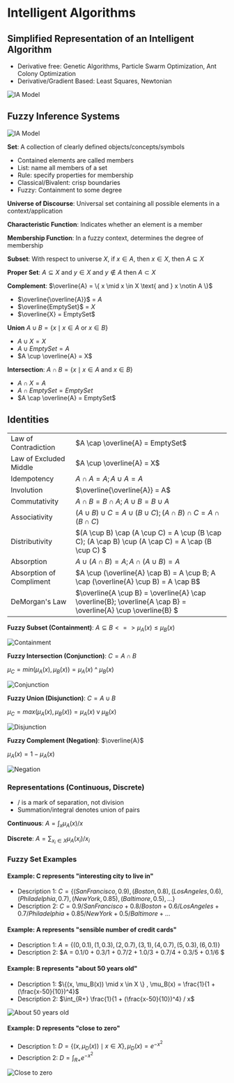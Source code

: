 # Intelligent Algorithms

## Simplified Representation of an Intelligent Algorithm
- Derivative free: Genetic Algorithms, Particle Swarm Optimization, Ant Colony Optimization
- Derivative/Gradient Based: Least Squares, Newtonian

![IA Model](IntelligentAlgorithmBlocks.JPG)

## Fuzzy Inference Systems

![IA Model](FuzzyInferenceSystems.JPG)

**Set**: A collection of clearly defined objects/concepts/symbols
- Contained elements are called members
- List: name all members of a set
- Rule: specify properties for membership
- Classical/Bivalent: crisp boundaries
- Fuzzy: Containment to some degree

**Universe of Discourse**: Universal set containing all possible elements in a context/application

**Characteristic Function**: Indicates whether an element is a member

**Membership Function**: In a fuzzy context, determines the degree of membership

**Subset**: With respect to universe $X$, if $x \in A$, then $x \in X$, then $A \subseteq X$

**Proper Set**: $A \subseteq X$ and $y \in X$ and $y \notin A$ then $A \subset X$

**Complement**: $\overline{A} = \{ x \mid x \in X \text{ and } x \notin A \}$

- $\overline{\overline{A}}$ = $A$
- $\overline{EmptySet}$ = $X$
- $\overline{X} = EmptySet$

**Union** $A \cup B = \{x \mid x \in A \text{ or } x \in B \}$

- $A \cup X = X$
- $A \cup EmptySet = A$
- $A \cup \overline{A} = X$

**Intersection**: $A \cap B = \{ x \mid x \in A \text{ and } x \in B \}$

- $A \cap X = A$
- $A \cap EmptySet = EmptySet$
- $A \cap \overline{A} = EmptySet$


## Identities

|||
|---|---|
| Law of Contradiction | $A \cap \overline{A} = EmptySet$ |
| Law of Excluded Middle | $A \cup \overline{A} = X$ |
| Idempotency | $A \cap A = A; A \cup A = A$ |
| Involution | $\overline{\overline{A}} = A$ |
| Commutativity | $A \cap B = B \cap A$; $A \cup B = B \cup A$ |
| Associativity | $(A \cup B) \cup C = A \cup (B \cup C); (A \cap B) \cap C = A \cap (B \cap C)$ |
| Distributivity | $(A \cup B) \cap (A \cup C) = A \cup (B \cap C); (A \cap B) \cup (A \cap C) = A \cap (B \cup C) $ |
| Absorption | $A \cup (A \cap B) = A; A \cap (A \cup B) = A$ |
| Absorption of Compliment | $A \cup (\overline{A} \cap B) = A \cup B; A \cap (\overline{A} \cup B) = A \cap B$ |
| DeMorgan's Law| $\overline{A \cup B} = \overline{A} \cap \overline{B}; \overline{A \cap B} = \overline{A} \cup \overline{B} $ |


**Fuzzy Subset (Containment)**: $A \subseteq B <=> \mu_A(x) \le \mu_B(x)$ 

![Containment](Containment.JPG)

**Fuzzy Intersection (Conjunction)**: $C = A \cap B$

$\mu_C = min(\mu_A(x), \mu_B(x)) = \mu_A(x)$ ^ $\mu_B(x)$

![Conjunction](Conjunction.JPG)

**Fuzzy Union (Disjunction)**: $C = A \cup B$

$\mu_C = max(\mu_A(x), \mu_B(x)) = \mu_A(x)$ v $\mu_B(x)$

![Disjunction](Disjunction.JPG)

**Fuzzy Complement (Negation)**: $\overline{A}$

$\mu_A(x) = 1 - \mu_A(x)$

![Negation](Negation.JPG)

### Representations (Continuous, Discrete)

- / is a mark of separation, not division
- Summation/integral denotes union of pairs

**Continuous**: $A = \int_{x} \mu_A(x) / x$

**Discrete**: $A = \sum_{x_i \in X} \mu_A(x_i) / x_i$


### Fuzzy Set Examples

#### Example: C represents "interesting city to live in"

- Description 1: $C = \{ (San Francisco, 0.9),(Boston, 0.8),(Los Angeles, 0.6),(Philadelphia, 0.7),(New York, 0.85), (Baltimore, 0.5), \dots \}$
- Description 2: $C = 0.9/San Francisco + 0.8/Boston + 0.6/Los Angeles + 0.7/Philadelphia + 0.85/New York + 0.5/Baltimore + \dots$

#### Example: A represents "sensible number of credit cards"

- Description 1: $A = \{(0,0.1),(1,0.3),(2,0.7),(3,1),(4,0.7),(5,0.3),(6,0.1)  \}$
- Description 2: $A = 0.1/0 + 0.3/1 + 0.7/2 + 1.0/3 + 0.7/4 + 0.3/5 + 0.1/6 $

#### Example: B represents "about 50 years old"

- Description 1: $\{(x, \mu_B(x)) \mid x \in X \} , \mu_B(x) = \frac{1}{1 + (\frac{x-50}{10})^4}$
- Description 2: $\int_{R+} \frac{1}{1 + (\frac{x-50}{10})^4} / x$

![About 50 years old](About50.JPG)

#### Example: D represents "close to zero"

- Description 1: $D = \{(x, \mu_D(x)) \mid x \in X \}, \mu_D(x) = e^{-x^2}$
- Description 2: $D = \int_{R+}e^{-x^2}$

![Close to zero](CloseToZero.JPG)

